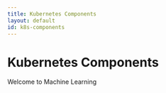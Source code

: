 ```yaml
---
title: Kubernetes Components
layout: default
id: k8s-components
---
```


# Kubernetes Components

Welcome to Machine Learning
